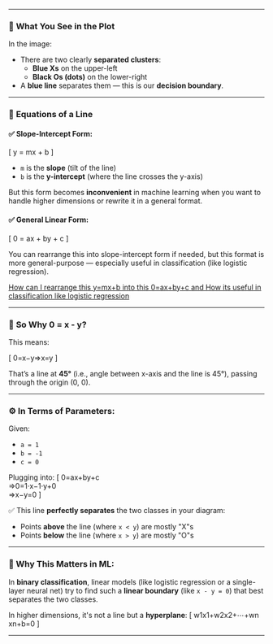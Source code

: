 
---

### 🔷 **What You See in the Plot**
In the image:

- There are two clearly **separated clusters**:
  - **Blue Xs** on the upper-left
  - **Black Os (dots)** on the lower-right
- A **blue line** separates them — this is our **decision boundary**.

---

### 🧮 **Equations of a Line**

#### ✅ Slope-Intercept Form:
\[
y = mx + b
\]
- `m` is the **slope** (tilt of the line)
- `b` is the **y-intercept** (where the line crosses the y-axis)

But this form becomes **inconvenient** in machine learning when you want to handle higher dimensions or rewrite it in a general format.

#### ✅ General Linear Form:
\[
0 = ax + by + c
\]

You can rearrange this into slope-intercept form if needed, but this format is more general-purpose — especially useful in classification (like logistic regression). <br>

[How can I rearrange this y=mx+b into this 0=ax+by+c and How its useful in classification like logistic regression](explaiantion_docs_for_extra_docs/line_eqution_generalform_explaianation_and_how_its_helpful_in_classification_logistic_regression.md)

---

### 📐 **So Why 0 = x - y?**

This means:

\[
0=x−y⇒x=y
\]

That’s a line at **45°** (i.e., angle between x-axis and the line is 45°), passing through the origin (0, 0).

---

### ⚙️ In Terms of Parameters:

Given:
- `a = 1`
- `b = -1`
- `c = 0`

Plugging into:
\[
0=ax+by+c <br> ⇒0=1⋅x−1⋅y+0 <br> ⇒x−y=0
\]

✅ This line **perfectly separates** the two classes in your diagram:
- Points **above** the line (where `x < y`) are mostly "X"s
- Points **below** the line (where `x > y`) are mostly "O"s

---

### 🚀 Why This Matters in ML:
In **binary classification**, linear models (like logistic regression or a single-layer neural net) try to find such a **linear boundary** (like `x - y = 0`) that best separates the two classes.

In higher dimensions, it's not a line but a **hyperplane**:
\[
w1​x1​+w2​x2​+⋯+wn​xn​+b=0
\]

---


